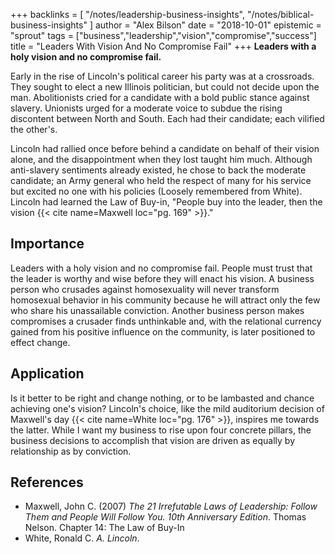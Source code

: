 +++
backlinks = [
  "/notes/leadership-business-insights",
  "/notes/biblical-business-insights"
]
author = "Alex Bilson"
date = "2018-10-01"
epistemic = "sprout"
tags = ["business","leadership","vision","compromise","success"]
title = "Leaders With Vision And No Compromise Fail"
+++
**Leaders with a holy vision and no compromise fail.**

Early in the rise of Lincoln's political career his party was at a crossroads.  They sought to elect a new Illinois politician, but could not decide upon the man.  Abolitionists cried for a candidate with a bold public stance against slavery.  Unionists urged for a moderate voice to subdue the rising discontent between North and South.  Each had their candidate; each vilified the other's.

Lincoln had rallied once before behind a candidate on behalf of their vision alone, and the disappointment when they lost taught him much.  Although anti-slavery sentiments already existed, he chose to back the moderate candidate; an Army general who held the respect of many for his service but excited no one with his policies (Loosely remembered from White).  Lincoln had learned the Law of Buy-in, "People buy into the leader, then the vision {{< cite name=Maxwell loc="pg. 169" >}}."

## Importance

Leaders with a holy vision and no compromise fail.  People must trust that the leader is worthy and wise before they will enact his vision.  A business person who crusades against homosexuality will never transform homosexual behavior in his community because he will attract only the few who share his unassailable conviction.  Another business person makes compromises a crusader finds unthinkable and, with the relational currency gained from his positive influence on the community, is later positioned to effect change.

## Application

Is it better to be right and change nothing, or to be lambasted and chance achieving one's vision?  Lincoln's choice, like the mild auditorium decision of Maxwell's day {{< cite name=White loc="pg. 176" >}}, inspires me towards the latter.  While I want my business to rise upon four concrete pillars, the business decisions to accomplish that vision are driven as equally by relationship as by conviction.

## References

- Maxwell, John C. (2007) _The 21 Irrefutable Laws of Leadership: Follow Them and People Will Follow You. 10th Anniversary Edition_. Thomas Nelson. Chapter 14: The Law of Buy-In
- White, Ronald C. _A. Lincoln_.
